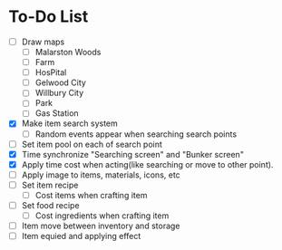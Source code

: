 # To-Do List
- [ ] Draw maps
  - [ ] Malarston Woods
  - [ ] Farm
  - [ ] HosPital
  - [ ] Gelwood City
  - [ ] Willbury City
  - [ ] Park
  - [ ] Gas Station
- [x] Make item search system
  - [ ] Random events appear when searching search points
- [ ] Set item pool on each of search point
- [x] Time synchronize "Searching screen" and "Bunker screen"
- [x] Apply time cost when acting(like searching or move to other point).
- [ ] Apply image to items, materials, icons, etc
- [ ] Set item recipe
  - [ ] Cost items when crafting item
- [ ] Set food recipe
  - [ ] Cost ingredients when crafting item
- [ ] Item move between inventory and storage
- [ ] Item equied and applying effect
